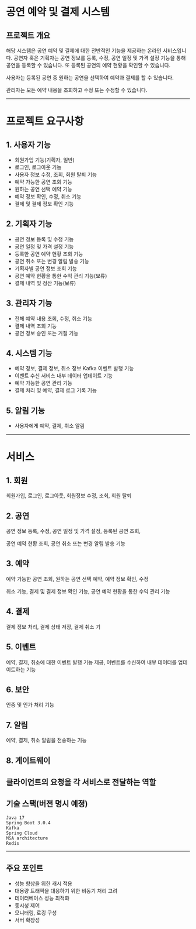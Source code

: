 # **공연 예약 및 결제 시스템**

## **프로젝트 개요**

해당 시스템은 공연 예약 및 결제에 대한 전반적인 기능을 제공하는 온라인 서비스입니다.
공연자 혹은 기획자는 공연 정보를 등록, 수정, 공연 일정 및 가격 설정 기능을 통해 공연을 등록할 수 있습니다. 또 등록된 공연의 예약 현황을 확인할 수 있습니다.

사용자는 등록된 공연 중 원하는 공연을 선택하여 예약과 결제를 할 수 있습니다.

관리자는 모든 예약 내용을 조회하고 수정 또는 수정할 수 있습니다.

---

# **프로젝트 요구사항**

## 1. 사용자 기능

- 회원가입 기능(기획자, 일반)
- 로그인, 로그아웃 기능
- 사용자 정보 수정, 조회, 회원 탈퇴 기능
- 예약 가능한 공연 조회 기능
- 원하는 공연 선택 예약 기능
- 예약 정보 확인, 수정, 취소 기능
- 결제 및 결제 정보 확인 기능

## 2. 기획자 기능

- 공연 정보 등록 및 수정 기능
- 공연 일정 및 가격 설정 기능
- 등록한 공연 예약 현황 조회 기능
- 공연 취소 또는 변경 알림 발송 기능
- 기획자별 공연 정보 조회 기능
- 공연 예약 현황을 통한 수익 관리 기능(보류)
- 결제 내역 및 정산 기능(보류)

## 3. 관리자 기능

- 전체 예약 내용 조회, 수정, 취소 기능
- 결제 내역 조회 기능
- 공연 정보 승인 또는 거절 기능

## 4. 시스템 기능

- 예약 정보, 결제 정보, 취소 정보 Kafka 이벤트 발행 기능
- 이벤트 수신 서비스 내부 데이터 업데이트 기능
- 예약 가능한 공연 관리 기능
- 결제 처리 및 예약, 결제 로그 기록 기능

## 5. 알림 기능

- 사용자에게 예약, 결제, 취소 알림

---

# 서비스

## 1. 회원

회원가입, 로그인, 로그아웃, 회원정보 수정, 조회, 회원 탈퇴

## 2. 공연

공연 정보 등록, 수정, 공연 일정 및 가격 설정, 등록된 공연 조회,

공연 예약 현황 조회, 공연 취소 또는 변경 알림 발송 기능

## 3. 예약

예약 가능한 공연 조회, 원하는 공연 선택 예약, 예약 정보 확인, 수정

취소 기능, 결제 및 결제 정보 확인 기능, 공연 예약 현황을 통한 수익 관리 기능

## 4. 결제

결제 정보 처리, 결제 상태 저장, 결제 취소 기

## 5. 이벤트

예약, 결제, 취소에 대한 이벤트 발행 기능 제공, 이벤트를 수신하여 내부 데이터를 업데이트하는 기능

## 6. 보안

인증 및 인가 처리 기능

## 7. 알림

예약, 결제, 취소 알림을 전송하는 기능

## 8. 게이트웨이

## 클라이언트의 요청을 각 서비스로 전달하는 역할

## 기술 스택(버전 명시 예정)

```
Java 17
Spring Boot 3.0.4
Kafka
Spring Cloud
MSA architecture
Redis
```

---

## 주요 포인트

- 성능 향상을 위한 캐시 적용
- 대용량 트래픽을 대응하기 위한 비동기 처리 고려
- 데이터베이스 성능 최적화
- 동시성 제어
- 모니터링, 로깅 구성
- 서버 확장성
